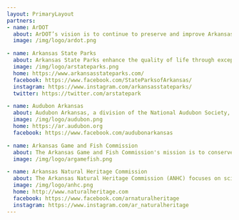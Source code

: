 ```yaml
---
layout: PrimaryLayout
partners:
- name: ArDOT
  about: ArDOT’s vision is to continue to preserve and improve Arkansas’ transportation system emphasizing safety, efficiency, quality, trust, and stewardship with a public service focused workforce.
  image: /img/logo/ardot.png

- name: Arkansas State Parks
  about: Arkansas State Parks enhance the quality of life through exceptional outdoor experiences, connections to Arkansas heritage, and sound resource management. Our goal is for you to experience excellent hospitality and to form a personal connection to the parks. We honor tradition while seeking innovation, aiming to be treasured and relevant for generations to come.
  image: /img/logo/arstateparks.png
  home: https://www.arkansasstateparks.com/
  facebook: https://www.facebook.com/StateParksofArkansas/
  instagram: https://www.instagram.com/arkansasstateparks/
  twitter: https://twitter.com/arstatepark

- name: Audubon Arkansas
  about: Audubon Arkansas, a division of the National Audubon Society, protects birds and the places they need, today and tomorrow, using science, advocacy, education, and on-the-ground conservation. Through our Working Lands and Plants for Birds initiatives, Audubon is building both the supply of and the demand for native plants that birds, butterflies, and other wildlife need.
  image: /img/logo/audubon.png
  home: https://ar.audubon.org
  facebook: https://www.facebook.com/audubonarkansas

- name: Arkansas Game and Fish Commission
  about: The Arkansas Game and Fish Commission's mission is to conserve and enhance Arkansas' fish and wildlife and their habitats while promoting sustainable use, public understanding and support.
  image: /img/logo/argamefish.png

- name: Arkansas Natural Heritage Commission
  about: The Arkansas Natural Heritage Commission (ANHC) focuses on science-based conservation to protect our state’s biological diversity. As the central repository for data on rare plants, animals, and natural communities in Arkansas, we work to provide up-to-date information for sound and timely conservation decisions. Our System of Natural Areas provides long-term protection to some of the state’s most ecologically significant lands. Through outreach and education programs, we strive to deepen the ecological literacy of Arkansans. These efforts, combined with an array of conservation partnerships, are all aimed at ensuring that Arkansas’s biological diversity and natural heritage are not lost.
  image: /img/logo/anhc.png
  home: http://www.naturalheritage.com
  facebook: https://www.facebook.com/arnaturalheritage
  instagram: https://www.instagram.com/ar_naturalheritage
---
```


<Partners />
